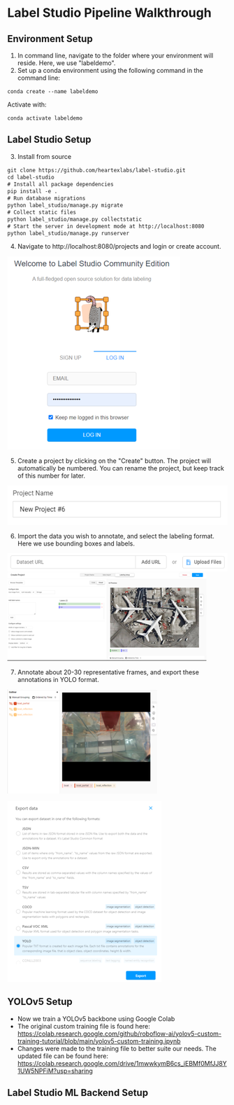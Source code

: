 # Label Studio Pipeline Walkthrough

## Environment Setup
1. In command line, navigate to the folder where your environment will reside. Here, we use "labeldemo".
2. Set up a conda environment using the following command in the command line:
```
conda create --name labeldemo
```
Activate with:
```
conda activate labeldemo
```

## Label Studio Setup
3. Install from source
```
git clone https://github.com/heartexlabs/label-studio.git
cd label-studio
# Install all package dependencies
pip install -e .
# Run database migrations
python label_studio/manage.py migrate
# Collect static files
python label_studio/manage.py collectstatic
# Start the server in development mode at http://localhost:8080
python label_studio/manage.py runserver
```
4. Navigate to http://localhost:8080/projects and login or create account.

![Screenshot of Label Studio login page.](https://github.com/aissitt/LabelStudioPipeline/blob/9b527506d1b9fad981ea17251de0443e70ceab31/LabelStudioLogin.png)

5. Create a project by clicking on the "Create" button. The project will automatically be numbered. You can rename the project, but keep track of this number for later.

![Screenshot of Label Studio project default name and number.](https://github.com/aissitt/LabelStudioPipeline/blob/e2bb1021ff0720cdef1d15325b4c46c6478946c5/LabelStudioProject.png)

6. Import the data you wish to annotate, and select the labeling format. Here we use bounding boxes and labels.

![Screenshot of Label Studio data import.](https://github.com/aissitt/LabelStudioPipeline/blob/e2bb1021ff0720cdef1d15325b4c46c6478946c5/UploadImages.png)
![Screenshot of Label Studio labeling formats.](https://github.com/aissitt/LabelStudioPipeline/blob/1386af21dc3d16034aaceb6bc5e6c096c970645c/LabelingFormat.png)

7. Annotate about 20-30 representative frames, and export these annotations in YOLO format.

![Screenshot of Label Studio sample annotation.](https://github.com/aissitt/LabelStudioPipeline/blob/1386af21dc3d16034aaceb6bc5e6c096c970645c/SampleAnnotation.png)

![Screenshot of Label Studio annotation forms.](https://github.com/aissitt/LabelStudioPipeline/blob/9b527506d1b9fad981ea17251de0443e70ceab31/AnnotationForms.png)

## YOLOv5 Setup
* Now we train a YOLOv5 backbone using Google Colab 
* The original custom training file is found here: https://colab.research.google.com/github/roboflow-ai/yolov5-custom-training-tutorial/blob/main/yolov5-custom-training.ipynb
* Changes were made to the training file to better suite our needs. The updated file can be found here: https://colab.research.google.com/drive/1mwwkymB6cs_iEBMf0MfJJ8Y1UW5NPFiM?usp=sharing
## Label Studio ML Backend Setup
